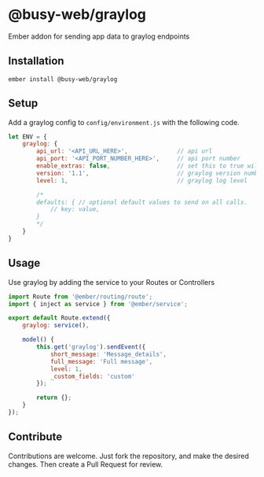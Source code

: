 # @busy-web/graylog

Ember addon for sending app data to graylog endpoints

## Installation

```ember install @busy-web/graylog```

## Setup

Add a graylog config to `config/environment.js` with the following code.

```javascript
let ENV = {
	graylog: {
		api_url: '<API_URL_HERE>',				// api url
		api_port: '<API_PORT_NUMBER_HERE>',		// api port number
		enable_extras: false,					// set this to true will enable platform, model, os_version, and manufacturer to send an all calls.
		version: '1.1',							// graylog version number
		level: 1,								// graylog log level

		/*
		defaults: { // optional default values to send on all calls.
			// key: value,
		}
		*/
	}
}
```

## Usage

Use graylog by adding the service to your Routes or Controllers

```javascript
import Route from '@ember/routing/route';
import { inject as service } from '@ember/service';

export default Route.extend({
	graylog: service(),

	model() {
		this.get('graylog').sendEvent({
			short_message: 'Message_details',
			full_message: 'Full message',
			level: 1,
			_custom_fields: 'custom'
		});

		return {};
	}
});
```

## Contribute

Contributions are welcome. Just fork the repository, and make the desired changes. Then create a Pull Request for review.
